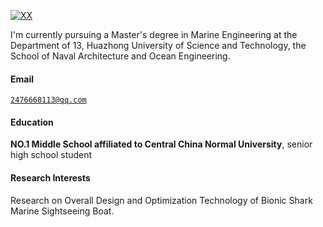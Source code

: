 [![XX](https://img.shields.io/badge/XX-github-blue?logo=github)](https://github.com/XX)

I'm currently pursuing a Master's degree in Marine Engineering at the Department of 13, Huazhong University of Science and Technology, the School of Naval Architecture and Ocean Engineering.

#### Email  
<code>2476668113@qq.com</code>  

#### Education  
**NO.1 Middle School affiliated to Central China Normal University**, senior high school student       

#### Research Interests  
Research on Overall Design and Optimization Technology of Bionic Shark Marine Sightseeing Boat.
